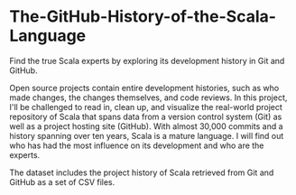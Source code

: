 # The-GitHub-History-of-the-Scala-Language
Find the true Scala experts by exploring its development history in Git and GitHub.


Open source projects contain entire development histories, such as who made changes, the changes themselves, and code reviews. In this project, I'll be challenged to read in, clean up, and visualize the real-world project repository of Scala that spans data from a version control system (Git) as well as a project hosting site (GitHub). With almost 30,000 commits and a history spanning over ten years, Scala is a mature language. I will find out who has had the most influence on its development and who are the experts.

The dataset includes the project history of Scala retrieved from Git and GitHub as a set of CSV files.

